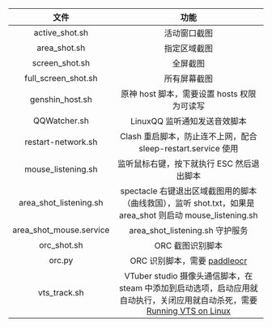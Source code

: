 |          文件           | 功能 |
|:-----------------------:|:----:|
|     active_shot.sh      | 活动窗口截图 |
|      area_shot.sh       | 指定区域截图 |
|     screen_shot.sh      | 全屏截图 |
|   full_screen_shot.sh   | 所有屏幕截图 |
|     genshin_host.sh     | 原神 host 脚本，需要设置 hosts 权限为可读写 |
|      QQWatcher.sh       | LinuxQQ 监听通知发送音效脚本 |
|   restart-network.sh    | Clash 重启脚本，防止连不上网，配合 sleep-restart.service 使用 |
|   mouse_listening.sh    | 监听鼠标右键，按下就执行 ESC 然后退出脚本 |
| area_shot_listening.sh  | spectacle 右键退出区域截图用的脚本（曲线救国），监听 shot.txt，如果是 area_shot 则启动 mouse_listening.sh |
| area_shot_mouse.service | area_shot_listening.sh 守护服务 |
|       orc_shot.sh       | ORC 截图识别脚本 |
|         orc.py          | ORC 识别脚本，需要 [paddleocr](https://paddlepaddle.github.io/PaddleOCR/latest/quick_start.html) |
|      vts_track.sh       | VTuber studio 摄像头通信脚本，在 steam 中添加到启动选项，启动应用就自动执行，关闭应用就自动杀死，需要 [Running VTS on Linux](https://github.com/DenchiSoft/VTubeStudio/wiki/Running-VTS-on-Linux) |